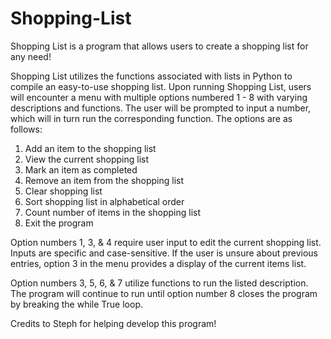 # Shopping-List
Shopping List is a program that allows users to create a shopping list for any need!

Shopping List utilizes the functions associated with lists in Python to compile an easy-to-use shopping list. Upon running Shopping List, users will encounter a menu with multiple options numbered 1 - 8 with varying descriptions and functions. The user will be prompted to input a number, which will in turn run the corresponding function. The options are as follows:

  1. Add an item to the shopping list
  2. View the current shopping list
  3. Mark an item as completed
  4. Remove an item from the shopping list
  5. Clear shopping list
  6. Sort shopping list in alphabetical order
  7. Count number of items in the shopping list
  8. Exit the program

Option numbers 1, 3, & 4 require user input to edit the current shopping list. Inputs are specific and case-sensitive. If the user is unsure about previous entries, option 3 in the menu provides a display of the current items list. 

Option numbers 3, 5, 6, & 7 utilize functions to run the listed description. The program will continue to run until option number 8 closes the program by breaking the while True loop. 

Credits to Steph for helping develop this program!
